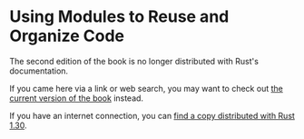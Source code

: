 # Using Modules to Reuse and Organize Code

The second edition of the book is no longer distributed with Rust's documentation.

If you came here via a link or web search, you may want to check out [the current version of the book](../ch07-02-defining-modules-to-control-scope-and-privacy.html) instead.

If you have an internet connection, you can [find a copy distributed with Rust 1.30](https://doc.rust-lang.org/1.30.0/book/second-edition/ch07-00-modules.html).